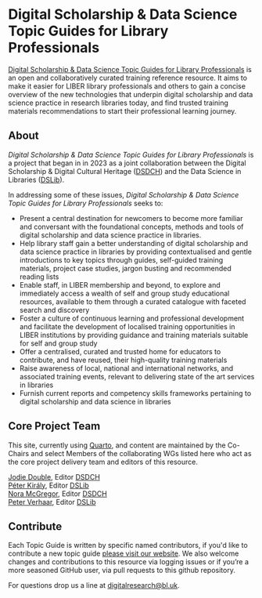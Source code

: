 # Digital Scholarship & Data Science Topic Guides for Library Professionals

[Digital Scholarship & Data Science Topic Guides for Library Professionals](https://libereurope.github.io/ds-essentials/) is an open and collaboratively curated training reference resource. It aims to make it easier for LIBER library professionals and others to gain a concise overview of the new technologies that underpin digital scholarship and data science practice in research libraries today, and find trusted training materials recommendations to start their professional learning journey.

## About
_Digital Scholarship & Data Science Topic Guides for Library Professionals_ is a project that began in in 2023 as a joint collaboration between the Digital Scholarship & Digital Cultural Heritage ([DSDCH](https://libereurope.eu/working-group/digital-scholarship-and-digital-cultural-heritage-collections-working-group/)) and the Data Science in Libraries ([DSLib](https://libereurope.eu/working-group/liber-data-science-in-libraries-working-group/)).

In addressing some of these issues, _Digital Scholarship & Data Science Topic Guides for Library Professionals_ seeks to:

- Present a central destination for newcomers to become more familiar and conversant with the foundational concepts, methods and tools of digital scholarship and data science practice in libraries.
- Help library staff gain a better understanding of digital scholarship and data science practice in libraries by providing contextualised and gentle introductions to key topics through guides, self-guided training materials, project case studies, jargon busting and recommended reading lists
- Enable staff, in LIBER membership and beyond, to explore and immediately access a wealth of self and group study educational resources, available to them through a curated catalogue with faceted search and discovery
- Foster a culture of continuous learning and professional development and facilitate the development of localised training opportunities in LIBER institutions by providing guidance and training materials suitable for self and group study
- Offer a centralised, curated and trusted home for educators to contribute, and have reused, their high-quality training materials
- Raise awareness of local, national and international networks, and associated training events, relevant to delivering state of the art services in libraries
- Furnish current reports and competency skills frameworks pertaining to digital scholarship and data science in libraries

## Core Project Team  

This site, currently using [Quarto](https://quarto.org/docs/websites/), and content are maintained by the Co-Chairs and select Members of the collaborating WGs listed here who act as the core project delivery team and editors of this resource.

[Jodie Double](https://libereurope.eu/member/jodie-double/), Editor [DSDCH](https://libereurope.eu/working-group/digital-scholarship-and-digital-cultural-heritage-collections-working-group/)  
[Péter Király](https://libereurope.eu/member/peter-kiraly-phd/), Editor [DSLib](https://libereurope.eu/working-group/liber-data-science-in-libraries-working-group/)  
[Nora McGregor](https://libereurope.eu/member/nora-mcgregor/), Editor [DSDCH](https://libereurope.eu/working-group/digital-scholarship-and-digital-cultural-heritage-collections-working-group/)  
[Peter Verhaar](https://libereurope.eu/member/peter_verhaar/), Editor [DSLib](https://libereurope.eu/working-group/liber-data-science-in-libraries-working-group/)

## Contribute 
Each Topic Guide is written by specific named contributors, if you'd like to contribute a new topic guide [please visit our website](https://libereurope.github.io/ds-essentials/contributing.html). We also welcome changes and contributions to this resource via logging issues or if you’re a more seasoned GitHub user, via pull requests to this github repository. 

For questions drop us a line at [digitalresearch@bl.uk](mailto:digitalresearch@bl.uk).





